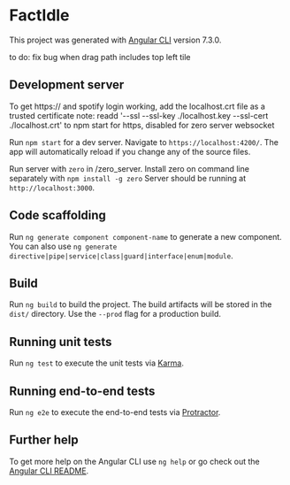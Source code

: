 # FactIdle

This project was generated with [Angular CLI](https://github.com/angular/angular-cli) version 7.3.0.

to do:
	fix bug when drag path includes top left tile
	
## Development server

To get https:// and spotify login working, add the localhost.crt file as a trusted certificate
note: readd '--ssl --ssl-key ./localhost.key  --ssl-cert ./localhost.crt' to npm start 
for https, disabled for zero server websocket

Run `npm start` for a dev server.
Navigate to `https://localhost:4200/`. 
The app will automatically reload if you change any of the source files.

Run server with `zero` in /zero_server.
Install zero on command line separately with `npm install -g zero`
Server should be running at `http://localhost:3000`.

## Code scaffolding

Run `ng generate component component-name` to generate a new component. You can also use `ng generate directive|pipe|service|class|guard|interface|enum|module`.

## Build

Run `ng build` to build the project. The build artifacts will be stored in the `dist/` directory. Use the `--prod` flag for a production build.

## Running unit tests

Run `ng test` to execute the unit tests via [Karma](https://karma-runner.github.io).

## Running end-to-end tests

Run `ng e2e` to execute the end-to-end tests via [Protractor](http://www.protractortest.org/).

## Further help

To get more help on the Angular CLI use `ng help` or go check out the [Angular CLI README](https://github.com/angular/angular-cli/blob/master/README.md).
